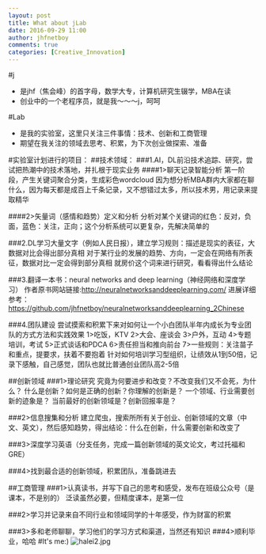 ```yaml
---
layout: post
title: What about jLab
date: 2016-09-29 11:00
author: jhfnetboy
comments: true
categories: [Creative_Innovation]
---
```

#j
+ 是jhf（焦会峰）的首字母，数学大专，计算机研究生辍学，MBA在读
+ 创业中的一个老程序员，就是我～～～j，呵呵

#Lab
+ 是我的实验室，这里只关注三件事情：技术、创新和工商管理
+ 期望在我关注的领域去思考、积累，为下次创业做探索、准备

#实验室计划进行的项目：
##技术领域：
###1.AI，DL前沿技术追踪、研究，尝试把热潮中的技术落地，并扎根于现实业务
####1>聊天记录智能分析
第一阶段，产生关键词聚合分类，生成彩色wordcloud
因为想分析MBA群内大家都在聊什么，因为每天都是成百上千条记录，又不想错过太多，所以技术男，用记录来提取精华

####2>矢量词（感情和趋势）定义和分析
分析对某个关键词的红色：反对，负面，蓝色：关注，正向；这个分析系统可以更复杂，先解决简单的


###2.DL学习大量文字（例如人民日报），建立学习规则：描述是现实的表征，大数据对比会得出部分真相
对于某行业的发展的趋势、方向，一定会在网络有所表征，数据对比一定会得到部分真相
就房价这个词来进行研究，看看得出什么结论


###3.翻译一本书：neural networks and  deep  learning（神经网络和深度学习）
作者原书网站链接:http://neuralnetworksanddeeplearning.com/
进展详细参考：https://github.com/jhfnetboy/neuralnetworksanddeeplearning_2Chinese

###4.团队建设
尝试摸索和积累下来对如何让一个小白团队半年内成长为专业团队的方式方法和实践效果
1>吃饭，KTV
2>大会、座谈会
3>户外，互动
4>专题培训，考试
5>正式谈话和PDCA
6>责任担当和推向前台
7>一些规则：关注苗子和重点，提要求，扶着不要抱着
针对如何培训学习型组织，让绩效从1到50倍，记录下感触，自己感觉，团队也就比普通创业团队高2-5倍



##创新领域
###1>理论研究
究竟为何要进步和改变？不改变我们又不会死，为什么？
什么是创新？如何是正确的创新？你理解的创新是？
一个领域、行业需要创新的迹象是？
当前最好的创新领域是？创新回报率是？

###2>信息搜集和分析
建立爬虫，搜索所所有关于创业、创新领域的文章（中文、英文），然后感知趋势，得出结论：什么在创新，什么需要创新和改变了

###3>深度学习英语（分支任务，完成一篇创新领域的英文论文，考过托福和GRE）

###4>找到最合适的创新领域，积累团队，准备跳进去


##工商管理
###1>认真读书，并写下自己的思考和感受，发布在班级公众号（是课本，不是别的）
泛读虽然必要，但精度课本，是第一位

###2>学习并记录来自不同行业和领域同学的十年感受，作为财富的积累

###3>多和老师聊聊，学习他们的学习方式和渠道，当然还有知识
###4>顺利毕业，哈哈
#It's me:)
![halei2.jpg](quiver-image-url/D9267D55061C6621578866E08438DC5A.jpg)
